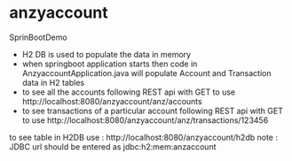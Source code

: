 # anzyaccount
 SprinBootDemo
 - H2 DB is used to populate the data in memory
 - when springboot application starts then code in AnzyaccountApplication.java will populate Account and Transaction data in H2 tables
 - to see all the accounts following REST api with GET to use
 http://localhost:8080/anzyaccount/anz/accounts
 - to see transactions of a particular account following REST api with GET to use
 http://localhost:8080/anzyaccount/anz/transactions/123456
 
 to see table in H2DB use : http://localhost:8080/anzyaccount/h2db
 note : JDBC url should be entered as jdbc:h2:mem:anzaccount
 
